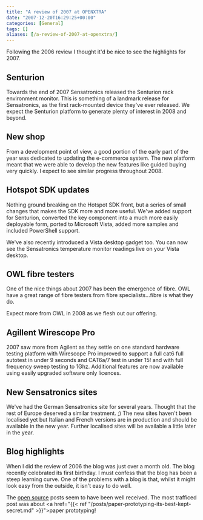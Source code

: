 ```yaml
---
title: "A review of 2007 at OPENXTRA"
date: "2007-12-20T16:29:25+00:00"
categories: [General]
tags: []
aliases: [/a-review-of-2007-at-openxtra/]
---
```


Following the 2006 review I thought it'd be nice to see the highlights for 2007.
<h2>Senturion</h2>
Towards the end of 2007 Sensatronics released the Senturion rack environment monitor. This is something of a landmark release for Sensatronics, as the first rack-mounted device they've ever released. We expect the Senturion platform to generate plenty of interest in 2008 and beyond.
<h2>New shop</h2>
From a development point of view, a good portion of the early part of the year was dedicated to updating the e-commerce system. The new platform meant that we were able to develop the new features like guided buying very quickly. I expect to see similar progress throughout 2008.
<h2>Hotspot SDK updates</h2>
Nothing ground breaking on the Hotspot SDK front, but a series of small changes that makes the SDK more and more useful. We've added support for Senturion, converted the key component into a much more easily deployable form, ported to Microsoft Vista, added more samples and included PowerShell support.

We've also recently introduced a Vista desktop gadget too. You can now see the Sensatronics temperature monitor readings live on your Vista desktop.
<h2>OWL fibre testers</h2>
One of the nice things about 2007 has been the emergence of fibre. OWL have a great range of fibre testers from fibre specialists...fibre is what they do.

Expect more from OWL in 2008 as we flesh out our offering.
<h2>Agillent Wirescope Pro</h2>
2007 saw more from Agilent as they settle on one standard hardware testing platform with Wirescope Pro improved to support a full cat6 full autotest in under 9 seconds and CAT6a/7 test in under 15! and with full frequency sweep testing to 1Ghz. Additional features are now available using easily upgraded software only licences.
<h2>New Sensatronics sites</h2>
We've had the German Sensatronics site for several years. Thought that the rest of Europe deserved a similar treatment. ;) The new sites haven't been localised yet but Italian and French versions are in production and should be available in the new year. Further localised sites will be available a little later in the year.
<h2>Blog highlights</h2>
When I did the review of 2006 the blog was just over a month old. The blog recently celebrated its first birthday. I must confess that the blog has been a steep learning curve. One of the problems with a blog is that, whilst it might look easy from the outside, it isn't easy to do well.

The <a href="/categories/open-source/">open source</a> posts seem to have been well received. The most trafficed post was about <a href="{{< ref "/posts/paper-prototyping-its-best-kept-secret.md" >}}">paper prototyping</a>!
